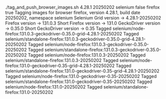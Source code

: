 ./tag_and_push_browser_images.sh 4.28.1 20250202 selenium false firefox true
Tagging images for browser firefox, version 4.28.1, build date 20250202, namespace selenium
Selenium Grid version -> 4.28.1-20250202
Firefox version -> 131.0.3
Short Firefox version -> 131.0
GeckoDriver version -> 0.35.0
Short GeckoDriver version -> 0.35
Tagged selenium/node-firefox:131.0.3-geckodriver-0.35.0-grid-4.28.1-20250202
Tagged selenium/standalone-firefox:131.0.3-geckodriver-0.35.0-grid-4.28.1-20250202
Tagged selenium/node-firefox:131.0.3-geckodriver-0.35.0-20250202
Tagged selenium/standalone-firefox:131.0.3-geckodriver-0.35.0-20250202
Tagged selenium/node-firefox:131.0.3-20250202
Tagged selenium/standalone-firefox:131.0.3-20250202
Tagged selenium/node-firefox:131.0-geckodriver-0.35-grid-4.28.1-20250202
Tagged selenium/standalone-firefox:131.0-geckodriver-0.35-grid-4.28.1-20250202
Tagged selenium/node-firefox:131.0-geckodriver-0.35-20250202
Tagged selenium/standalone-firefox:131.0-geckodriver-0.35-20250202
Tagged selenium/node-firefox:131.0-20250202
Tagged selenium/standalone-firefox:131.0-20250202
